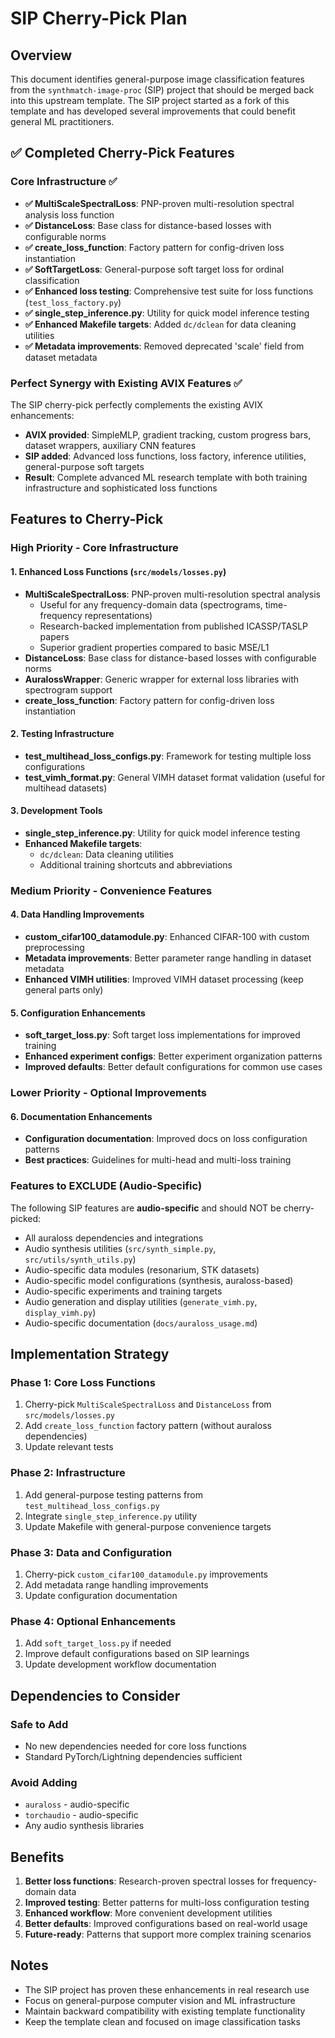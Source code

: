 # SIP Cherry-Pick Plan

## Overview

This document identifies general-purpose image classification features from the `synthmatch-image-proc` (SIP) project that should be merged back into this upstream template. The SIP project started as a fork of this template and has developed several improvements that could benefit general ML practitioners.

## ✅ Completed Cherry-Pick Features

### Core Infrastructure ✅
- **✅ MultiScaleSpectralLoss**: PNP-proven multi-resolution spectral analysis loss function
- **✅ DistanceLoss**: Base class for distance-based losses with configurable norms
- **✅ create_loss_function**: Factory pattern for config-driven loss instantiation
- **✅ SoftTargetLoss**: General-purpose soft target loss for ordinal classification
- **✅ Enhanced loss testing**: Comprehensive test suite for loss functions (`test_loss_factory.py`)
- **✅ single_step_inference.py**: Utility for quick model inference testing
- **✅ Enhanced Makefile targets**: Added `dc/dclean` for data cleaning utilities
- **✅ Metadata improvements**: Removed deprecated 'scale' field from dataset metadata

### Perfect Synergy with Existing AVIX Features ✅
The SIP cherry-pick perfectly complements the existing AVIX enhancements:
- **AVIX provided**: SimpleMLP, gradient tracking, custom progress bars, dataset wrappers, auxiliary CNN features
- **SIP added**: Advanced loss functions, loss factory, inference utilities, general-purpose soft targets
- **Result**: Complete advanced ML research template with both training infrastructure and sophisticated loss functions

## Features to Cherry-Pick

### High Priority - Core Infrastructure

#### 1. **Enhanced Loss Functions (`src/models/losses.py`)**
- **MultiScaleSpectralLoss**: PNP-proven multi-resolution spectral analysis
  - Useful for any frequency-domain data (spectrograms, time-frequency representations)
  - Research-backed implementation from published ICASSP/TASLP papers
  - Superior gradient properties compared to basic MSE/L1
- **DistanceLoss**: Base class for distance-based losses with configurable norms
- **AuralossWrapper**: Generic wrapper for external loss libraries with spectrogram support
- **create_loss_function**: Factory pattern for config-driven loss instantiation

#### 2. **Testing Infrastructure**
- **test_multihead_loss_configs.py**: Framework for testing multiple loss configurations
- **test_vimh_format.py**: General VIMH dataset format validation (useful for multihead datasets)

#### 3. **Development Tools**
- **single_step_inference.py**: Utility for quick model inference testing
- **Enhanced Makefile targets**:
  - `dc/dclean`: Data cleaning utilities
  - Additional training shortcuts and abbreviations

### Medium Priority - Convenience Features

#### 4. **Data Handling Improvements**
- **custom_cifar100_datamodule.py**: Enhanced CIFAR-100 with custom preprocessing
- **Metadata improvements**: Better parameter range handling in dataset metadata
- **Enhanced VIMH utilities**: Improved VIMH dataset processing (keep general parts only)

#### 5. **Configuration Enhancements**
- **soft_target_loss.py**: Soft target loss implementations for improved training
- **Enhanced experiment configs**: Better experiment organization patterns
- **Improved defaults**: Better default configurations for common use cases

### Lower Priority - Optional Improvements

#### 6. **Documentation Enhancements**
- **Configuration documentation**: Improved docs on loss configuration patterns
- **Best practices**: Guidelines for multi-head and multi-loss training

### Features to EXCLUDE (Audio-Specific)

The following SIP features are **audio-specific** and should NOT be cherry-picked:

- All auraloss dependencies and integrations
- Audio synthesis utilities (`src/synth_simple.py`, `src/utils/synth_utils.py`)
- Audio-specific data modules (resonarium, STK datasets)
- Audio-specific model configurations (synthesis, auraloss-based)
- Audio-specific experiments and training targets
- Audio generation and display utilities (`generate_vimh.py`, `display_vimh.py`)
- Audio-specific documentation (`docs/auraloss_usage.md`)

## Implementation Strategy

### Phase 1: Core Loss Functions
1. Cherry-pick `MultiScaleSpectralLoss` and `DistanceLoss` from `src/models/losses.py`
2. Add `create_loss_function` factory pattern (without auraloss dependencies)
3. Update relevant tests

### Phase 2: Infrastructure
1. Add general-purpose testing patterns from `test_multihead_loss_configs.py`
2. Integrate `single_step_inference.py` utility
3. Update Makefile with general-purpose convenience targets

### Phase 3: Data and Configuration
1. Cherry-pick `custom_cifar100_datamodule.py` improvements
2. Add metadata range handling improvements
3. Update configuration documentation

### Phase 4: Optional Enhancements
1. Add `soft_target_loss.py` if needed
2. Improve default configurations based on SIP learnings
3. Update development workflow documentation

## Dependencies to Consider

### Safe to Add
- No new dependencies needed for core loss functions
- Standard PyTorch/Lightning dependencies sufficient

### Avoid Adding
- `auraloss` - audio-specific
- `torchaudio` - audio-specific
- Any audio synthesis libraries

## Benefits

1. **Better loss functions**: Research-proven spectral losses for frequency-domain data
2. **Improved testing**: Better patterns for multi-loss configuration testing
3. **Enhanced workflow**: More convenient development utilities
4. **Better defaults**: Improved configurations based on real-world usage
5. **Future-ready**: Patterns that support more complex training scenarios

## Notes

- The SIP project has proven these enhancements in real research use
- Focus on general-purpose computer vision and ML infrastructure
- Maintain backward compatibility with existing template functionality
- Keep the template clean and focused on image classification tasks
